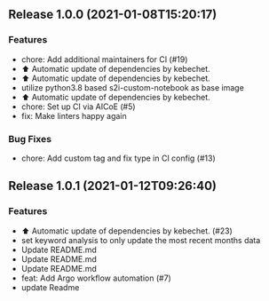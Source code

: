 
## Release 1.0.0 (2021-01-08T15:20:17)
### Features
* chore: Add additional maintainers for CI (#19)
* :arrow_up: Automatic update of dependencies by kebechet.
* :arrow_up: Automatic update of dependencies by kebechet.
* utilize python3.8 based s2i-custom-notebook as base image
* :arrow_up: Automatic update of dependencies by kebechet.
* chore: Set up CI via AICoE (#5)
* fix: Make linters happy again
### Bug Fixes
* chore: Add custom tag and fix type in CI config (#13)

## Release 1.0.1 (2021-01-12T09:26:40)
### Features
* :arrow_up: Automatic update of dependencies by kebechet. (#23)
* set keyword analysis to only update the most recent months data
* Update README.md
* Update README.md
* Update README.md
* feat: Add Argo workflow automation (#7)
* update Readme
